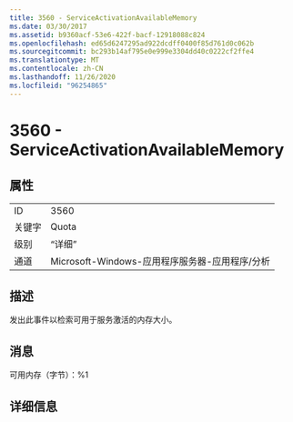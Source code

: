 ```yaml
---
title: 3560 - ServiceActivationAvailableMemory
ms.date: 03/30/2017
ms.assetid: b9360acf-53e6-422f-bacf-12918088c824
ms.openlocfilehash: ed65d6247295ad922dcdff0400f85d761d0c062b
ms.sourcegitcommit: bc293b14af795e0e999e3304dd40c0222cf2ffe4
ms.translationtype: MT
ms.contentlocale: zh-CN
ms.lasthandoff: 11/26/2020
ms.locfileid: "96254865"
---
```

# <a name="3560---serviceactivationavailablememory"></a>3560 - ServiceActivationAvailableMemory

## <a name="properties"></a>属性  
  
|||  
|-|-|  
|ID|3560|  
|关键字|Quota|  
|级别|“详细”|  
|通道|Microsoft-Windows-应用程序服务器-应用程序/分析|  
  
## <a name="description"></a>描述  

 发出此事件以检索可用于服务激活的内存大小。  
  
## <a name="message"></a>消息  

 可用内存（字节）：%1  
  
## <a name="details"></a>详细信息
